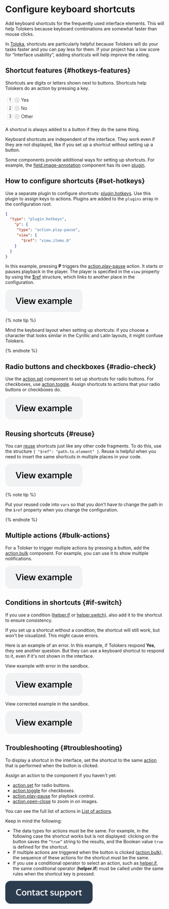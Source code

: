 # Configure keyboard shortcuts

Add keyboard shortcuts for the frequently used interface elements. This will help Tolokers because keyboard combinations are somewhat faster than mouse clicks.

In [Toloka](../../index.md), shortcuts are particularly helpful because Tolokers will do your tasks faster and you can pay less for them. If your project has a low score for “Interface usability“, adding shortcuts will help improve the rating.

## Shortcut features {#hotkeys-features}

Shortcuts are digits or letters shown next to buttons. Shortcuts help Tolokers do an action by pressing a key.

![image](../_images/hotkeys-example.png)

A shortcut is always added to a button if they do the same thing.

Keyboard shortcuts are independent of the interface. They work even if they are not displayed, like if you set up a shortcut without setting up a button.

Some components provide additional ways for setting up shortcuts. For example, the [field.image-annotation](../reference/field.image-annotation.md) component has its own [plugin](../reference/plugin.field.image-annotation.hotkeys.md).

## How to configure shortcuts {#set-hotkeys}

Use a separate plugin to configure shortcuts: [plugin.hotkeys](../reference/plugin.hotkeys.md). Use this plugin to assign keys to actions. Plugins are added to the `plugins` array in the configuration root.

```json
{
  "type": "plugin.hotkeys",
    "p": {
     "type": "action.play-pause",
     "view": {
       "$ref": "view.items.0"
    }
  }
}
```

In this example, pressing **P** triggers the [action.play-pause](../reference/action.play-pause.md) action. It starts or pauses playback in the player. The player is specified in the `view` property by using the [$ref](reuse.md) structure, which links to another place in the configuration.

[![image](../_images/buttons/view-example.svg)](https://ya.cc/t/Xgp6T_QW3ttAao)

{% note tip %}

Mind the keyboard layout when setting up shortcuts: if you choose a character that looks similar in the Cyrillic and Latin layouts, it might confuse Tolokers.

{% endnote %}


## Radio buttons and checkboxes {#radio-check}

Use the [action.set](../reference/action.set.md) component to set up shortcuts for radio buttons. For checkboxes, use [action.toggle](../reference/action.toggle.md). Assign shortcuts to actions that your radio buttons or checkboxes do.

[![image](../_images/buttons/view-example.svg)](https://ya.cc/t/I1QHLeKP3ttEqg)

## Reusing shortcuts {#reuse}

You can [reuse](reuse.md) shortcuts just like any other code fragments. To do this, use the structure `{ "$ref": "path.to.element" }`. Reuse is helpful when you need to insert the same shortcuts in multiple places in your code.

[![image](../_images/buttons/view-example.svg)](https://ya.cc/t/xeczgrzA3ttEr8)

{% note tip %}

Put your reused code into `vars` so that you don't have to change the path in the `$ref` property when you change the configuration.

{% endnote %}


## Multiple actions {#bulk-actions}

For a Toloker to trigger multiple actions by pressing a button, add the [action.bulk](../reference/action.bulk.md) component. For example, you can use it to show multiple notifications.

[![image](../_images/buttons/view-example.svg)](https://ya.cc/t/8zMd_Hrb3ttErs)

## Conditions in shortcuts {#if-switch}

If you use a condition ([helper.if](../reference/helper.if.md) or [helper.switch](../reference/helper.switch.md)), also add it to the shortcut to ensure consistency.

If you set up a shortcut without a condition, the shortcut will still work, but won't be visualized. This might cause errors.

Here is an example of an error. In this example, if Tolokers respond **Yes**, they see another question. But they can use a keyboard shortcut to respond to it, even if it's not shown in the interface.

View example with error in the sandbox.

[![image](../_images/buttons/view-example.svg)](https://ya.cc/t/wP7fHpwv3ttEsa)

View corrected example in the sandbox.

[![image](../_images/buttons/view-example.svg)](https://ya.cc/t/j-2Nt8983ttEtB)

## Troubleshooting {#troubleshooting}

To display a shortcut in the interface, set the shortcut to the same [action](../troubleshooting/../reference/actions.md) that is performed when the button is clicked.

Assign an action to the component if you haven't yet:
- [action.set](../troubleshooting/../reference/action.set.md) for radio buttons.
- [action.toggle](../troubleshooting/../reference/action.toggle.md) for checkboxes.
- [action.play-pause](../troubleshooting/../reference/action.play-pause.md) for playback control.
- [action.open-close](../troubleshooting/../reference/action.open-close.md) to zoom in on images.

You can see the full list of actions in [List of actions](../troubleshooting/../reference/actions.md).

Keep in mind the following:

- The data types for actions must be the same. For example, in the following case the shortcut works but is not displayed: clicking on the button saves the `“true”` string to the results, and the Boolean value `true` is defined for the shortcut.
- If multiple actions are triggered when the button is clicked ([action.bulk](../troubleshooting/../reference/action.bulk.md)), the sequence of these actions for the shortcut must be the same.
- If you use a conditional operator to select an action, such as [helper.if](../troubleshooting/../reference/helper.if.md), the same conditional operator (**helper.if**) must be called under the same rules when the shortcut key is pressed.


[![image](../_images/buttons/contact-support.svg)](../concepts/support.md)
